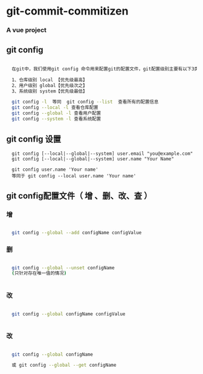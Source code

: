 # git-commit-commitizen
### A vue project

## git config
```bash

  在git中，我们使用git config 命令用来配置git的配置文件，git配置级别主要有以下3类：

  1、仓库级别 local 【优先级最高】
  2、用户级别 global【优先级次之】
  3、系统级别 system【优先级最低】

  git config -l  等同  git config --list  查看所有的配置信息
  git config --local -l 查看仓库配置
  git config --global -l 查看用户配置
  git config --system -l 查看系统配置

  ```
## git config 设置

```
  git config [--local|--global|--system] user.email "you@example.com"
  git config [--local|--global|--system] user.name "Your Name"

  git config user.name 'Your name'
  等同于 git config --local user.name 'Your name'

```

## git config配置文件（ 增 、删、改、查 ）

### 增
```bash

  git config --global --add configName configValue

```

### 删
```bash

  git config --global --unset configName
  (只针对存在唯一值的情况)
  
```

### 改
```bash

  git config --global configName configValue
  
```

### 改
```bash

  git config --global configName

  或 git config --global --get configName
  
```



